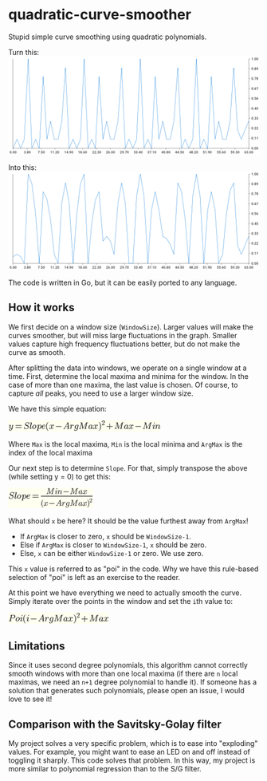 # quadratic-curve-smoother
Stupid simple curve smoothing using quadratic polynomials.

Turn this:
![](https://github.com/muscache/quadratic-curve-smoother/blob/master/static/rough.png?raw=true)

Into this:
![](https://github.com/muscache/quadratic-curve-smoother/blob/master/static/smooth.png?raw=true)


The code is written in Go, but it can be easily ported to any language.

## How it works
We first decide on a window size (`WindowSize`). Larger values will make the curves smoother, but will miss large fluctuations in the graph. Smaller values capture high frequency fluctuations better, but do not make the curve as smooth.

After splitting the data into windows, we operate on a single window at a time.
First, determine the local maxima and minima for the window. In the case of more than one maxima, the last value is chosen. Of course, to capture *all* peaks, you need to use a larger window size.

We have this simple equation:

![](https://github.com/muscache/quadratic-curve-smoother/blob/master/static/initial_equation.png?raw=true)

Where `Max` is the local maxima, `Min` is the local minima and `ArgMax` is the index of the local maxima

Our next step is to determine `Slope`. For that, simply transpose the above (while setting y = 0) to get this:

![](https://github.com/muscache/quadratic-curve-smoother/blob/master/static/transposed_equation.png?raw=true)

What should `x` be here? It should be the value furthest away from `ArgMax`!
* If `ArgMax` is closer to zero, `x` should be `WindowSize-1`.
* Else if `ArgMax` is closer to `WindowSize-1`, `x` should be zero.
* Else, `x` can be either `WindowSize-1` or zero. We use zero.

This `x` value is referred to as "poi" in the code.
Why we have this rule-based selection of "poi" is left as an exercise to the reader.

At this point we have everything we need to actually smooth the curve. Simply iterate over the points in the window and set the `i`th value to:

![](https://github.com/muscache/quadratic-curve-smoother/blob/master/static/final_equation.png?raw=true)


## Limitations
Since it uses second degree polynomials, this algorithm cannot correctly smooth windows with more than one local maxima (if there are `n` local maximas, we need an `n+1` degree polynomial to handle it). If someone has a solution that generates such polynomials, please open an issue, I would love to see it!

## Comparison with the Savitsky-Golay filter
My project solves a very specific problem, which is to ease into "exploding" values.
For example, you might want to ease an LED on and off instead of toggling it sharply. This code solves that problem. In this way, my project is more similar to polynomial regression than to the S/G filter.
